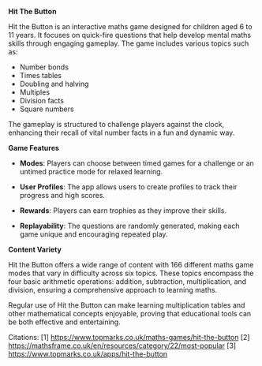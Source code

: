 **Hit The Button**

Hit the Button is an interactive maths game designed for children aged 6 to 11 years. It focuses on quick-fire questions that help develop mental maths skills through engaging gameplay. The game includes various topics such as:

- Number bonds
- Times tables
- Doubling and halving
- Multiples
- Division facts
- Square numbers

The gameplay is structured to challenge players against the clock, enhancing their recall of vital number facts in a fun and dynamic way. 

**Game Features**

- **Modes**: Players can choose between timed games for a challenge or an untimed practice mode for relaxed learning.
  
- **User Profiles**: The app allows users to create profiles to track their progress and high scores.

- **Rewards**: Players can earn trophies as they improve their skills.

- **Replayability**: The questions are randomly generated, making each game unique and encouraging repeated play.

**Content Variety**

Hit the Button offers a wide range of content with 166 different maths game modes that vary in difficulty across six topics. These topics encompass the four basic arithmetic operations: addition, subtraction, multiplication, and division, ensuring a comprehensive approach to learning maths.

Regular use of Hit the Button can make learning multiplication tables and other mathematical concepts enjoyable, proving that educational tools can be both effective and entertaining.

Citations:
[1] https://www.topmarks.co.uk/maths-games/hit-the-button
[2] https://mathsframe.co.uk/en/resources/category/22/most-popular
[3] https://www.topmarks.co.uk/apps/hit-the-button